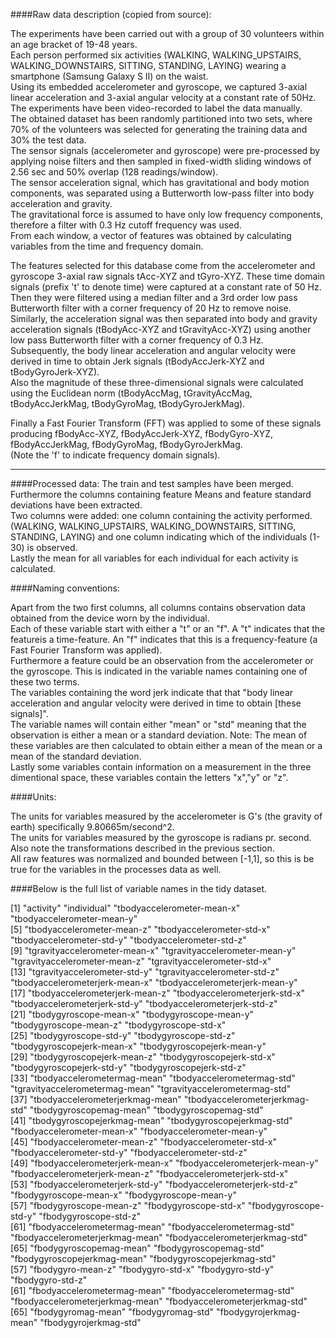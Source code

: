 ####Raw data description (copied from source):

The experiments have been carried out with a group of 30 volunteers within an age bracket of 19-48 years.  
Each person performed six activities (WALKING, WALKING_UPSTAIRS, WALKING_DOWNSTAIRS, SITTING, STANDING, LAYING) wearing a smartphone (Samsung Galaxy S II) on the waist.  
Using its embedded accelerometer and gyroscope, we captured 3-axial linear acceleration and 3-axial angular velocity at a constant rate of 50Hz.  
The experiments have been video-recorded to label the data manually.  
The obtained dataset has been randomly partitioned into two sets, where 70% of the volunteers was selected for generating the training data and 30% the test data.  
The sensor signals (accelerometer and gyroscope) were pre-processed by applying noise filters and then sampled in fixed-width sliding windows of 2.56 sec and 50% overlap (128 readings/window).  
The sensor acceleration signal, which has gravitational and body motion components, was separated using a Butterworth low-pass filter into body acceleration and gravity.  
The gravitational force is assumed to have only low frequency components, therefore a filter with 0.3 Hz cutoff frequency was used.  
From each window, a vector of features was obtained by calculating variables from the time and frequency domain.  


The features selected for this database come from the accelerometer and gyroscope 3-axial raw signals tAcc-XYZ and tGyro-XYZ. 
These time domain signals (prefix 't' to denote time) were captured at a constant rate of 50 Hz. 
Then they were filtered using a median filter and a 3rd order low pass Butterworth filter with a corner frequency of 20 Hz to remove noise.  
Similarly, the acceleration signal was then separated into body and gravity acceleration signals (tBodyAcc-XYZ and tGravityAcc-XYZ) using another low pass Butterworth filter with a corner frequency of 0.3 Hz.  
Subsequently, the body linear acceleration and angular velocity were derived in time to obtain Jerk signals (tBodyAccJerk-XYZ and tBodyGyroJerk-XYZ).  
Also the magnitude of these three-dimensional signals were calculated using the Euclidean norm (tBodyAccMag, tGravityAccMag, tBodyAccJerkMag, tBodyGyroMag, tBodyGyroJerkMag).  

Finally a Fast Fourier Transform (FFT) was applied to some of these signals producing fBodyAcc-XYZ, fBodyAccJerk-XYZ, fBodyGyro-XYZ, fBodyAccJerkMag, fBodyGyroMag, fBodyGyroJerkMag.  
(Note the 'f' to indicate frequency domain signals).  

---------

####Processed data:
The train and test samples have been merged.  
Furthermore the columns containing feature Means and feature standard deviations have been extracted.  
Two columns were added: one column containing the activity performed. (WALKING, WALKING_UPSTAIRS, WALKING_DOWNSTAIRS, SITTING, STANDING, LAYING) and one column indicating which of the individuals (1-30) is observed.  
Lastly the mean for all variables for each individual for each activity is calculated.


####Naming conventions:  

Apart from the two first columns, all columns contains observation data obtained from the device worn by the individual.  
Each of these variable start with either a "t" or an "f". A "t" indicates that the featureis a time-feature. An "f" indicates that this is a frequency-feature (a Fast Fourier Transform was applied).   
Furthermore a feature could be an observation from the accelerometer or the gyroscope. This is indicated in the variable names containing one of these two terms.  
The variables containing the word jerk indicate that that "body linear acceleration and angular velocity were derived in time to obtain [these signals]".  
The variable names will contain either "mean" or "std" meaning that the observation is either a mean or a standard deviation. Note: The mean of these variables are then calculated to obtain either a mean of the mean or a mean of the standard deviation.  
Lastly some variables contain information on a measurement in the three dimentional space, these variables contain the letters "x","y" or "z".  

####Units:  

The units for variables measured by the accelerometer is G's (the gravity of earth) specifically 9.80665m/second^2.  
The units for variables measured by the gyroscope is radians pr. second.  
Also note the transformations described in the previous section.  
All raw features was normalized and bounded between  [-1,1], so this is be true for the variables in the processes data as well.  



####Below is the full list of variable names in the tidy dataset.  


 [1] "activity"                       "individual"                     "tbodyaccelerometer-mean-x"      "tbodyaccelerometer-mean-y"     
 [5] "tbodyaccelerometer-mean-z"      "tbodyaccelerometer-std-x"       "tbodyaccelerometer-std-y"       "tbodyaccelerometer-std-z"      
 [9] "tgravityaccelerometer-mean-x"   "tgravityaccelerometer-mean-y"   "tgravityaccelerometer-mean-z"   "tgravityaccelerometer-std-x"   
[13] "tgravityaccelerometer-std-y"    "tgravityaccelerometer-std-z"    "tbodyaccelerometerjerk-mean-x"  "tbodyaccelerometerjerk-mean-y"  
[17] "tbodyaccelerometerjerk-mean-z"  "tbodyaccelerometerjerk-std-x"   "tbodyaccelerometerjerk-std-y"   "tbodyaccelerometerjerk-std-z"  
[21] "tbodygyroscope-mean-x"          "tbodygyroscope-mean-y"          "tbodygyroscope-mean-z"          "tbodygyroscope-std-x"          
[25] "tbodygyroscope-std-y"           "tbodygyroscope-std-z"           "tbodygyroscopejerk-mean-x"      "tbodygyroscopejerk-mean-y"     
[29] "tbodygyroscopejerk-mean-z"      "tbodygyroscopejerk-std-x"       "tbodygyroscopejerk-std-y"       "tbodygyroscopejerk-std-z"      
[33] "tbodyaccelerometermag-mean"     "tbodyaccelerometermag-std"      "tgravityaccelerometermag-mean"  "tgravityaccelerometermag-std"  
[37] "tbodyaccelerometerjerkmag-mean" "tbodyaccelerometerjerkmag-std"  "tbodygyroscopemag-mean"         "tbodygyroscopemag-std"         
[41] "tbodygyroscopejerkmag-mean"     "tbodygyroscopejerkmag-std"      "fbodyaccelerometer-mean-x"      "fbodyaccelerometer-mean-y"     
[45] "fbodyaccelerometer-mean-z"      "fbodyaccelerometer-std-x"       "fbodyaccelerometer-std-y"       "fbodyaccelerometer-std-z"      
[49] "fbodyaccelerometerjerk-mean-x"  "fbodyaccelerometerjerk-mean-y"  "fbodyaccelerometerjerk-mean-z"  "fbodyaccelerometerjerk-std-x"  
[53] "fbodyaccelerometerjerk-std-y"   "fbodyaccelerometerjerk-std-z"   "fbodygyroscope-mean-x"          "fbodygyroscope-mean-y"         
[57] "fbodygyroscope-mean-z"          "fbodygyroscope-std-x"           "fbodygyroscope-std-y"           "fbodygyroscope-std-z"          
[61] "fbodyaccelerometermag-mean"     "fbodyaccelerometermag-std"      "fbodyaccelerometerjerkmag-mean" "fbodyaccelerometerjerkmag-std" 
[65] "fbodygyroscopemag-mean"         "fbodygyroscopemag-std"          "fbodygyroscopejerkmag-mean"     "fbodygyroscopejerkmag-std"          
[57] "fbodygyro-mean-z"               "fbodygyro-std-x"                "fbodygyro-std-y"                "fbodygyro-std-z"                
[61] "fbodyaccelerometermag-mean"     "fbodyaccelerometermag-std"      "fbodyaccelerometerjerkmag-mean" "fbodyaccelerometerjerkmag-std"  
[65] "fbodygyromag-mean"              "fbodygyromag-std"               "fbodygyrojerkmag-mean"          "fbodygyrojerkmag-std"   
      